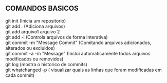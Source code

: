## COMANDOS BASICOS ##
git init (Inicia um repositorio)    
git add . (Adiciona arquivos)  
git add arquivo1 arquivo 2  
git add -i (Controla arquivos de forma interativa)    
git commit -m "Message Commit" (Comitando arquivos adicionados, alterados ou excluidos)  
git commit -a -m "Message" (Inclui automaticamente todos arquivos modificados ou removidos)  
git log (mostra o historico de commits)  
git whatchanged -p ( visualizar quais as linhas que foram modificadas em cada commit)  


